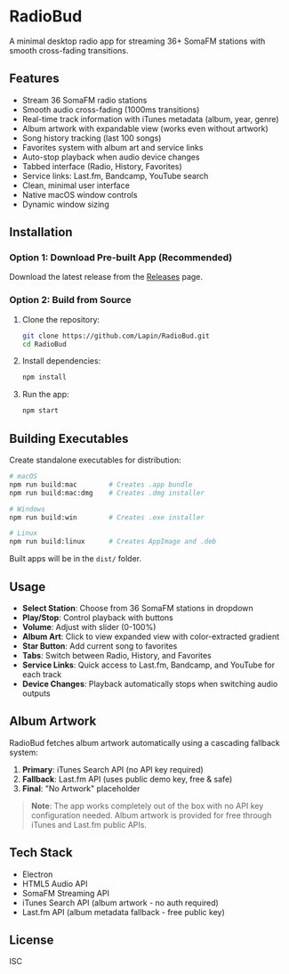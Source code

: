 # RadioBud

A minimal desktop radio app for streaming 36+ SomaFM stations with smooth cross-fading transitions.

## Features

- Stream 36 SomaFM radio stations
- Smooth audio cross-fading (1000ms transitions)
- Real-time track information with iTunes metadata (album, year, genre)
- Album artwork with expandable view (works even without artwork)
- Song history tracking (last 100 songs)
- Favorites system with album art and service links
- Auto-stop playback when audio device changes
- Tabbed interface (Radio, History, Favorites)
- Service links: Last.fm, Bandcamp, YouTube search
- Clean, minimal user interface
- Native macOS window controls
- Dynamic window sizing

## Installation

### Option 1: Download Pre-built App (Recommended)

Download the latest release from the [Releases](https://github.com/Lapin/RadioBud/releases) page.

### Option 2: Build from Source

1. Clone the repository:
   ```bash
   git clone https://github.com/Lapin/RadioBud.git
   cd RadioBud
   ```

2. Install dependencies:
   ```bash
   npm install
   ```

3. Run the app:
   ```bash
   npm start
   ```

## Building Executables

Create standalone executables for distribution:

```bash
# macOS
npm run build:mac        # Creates .app bundle
npm run build:mac:dmg    # Creates .dmg installer

# Windows
npm run build:win        # Creates .exe installer

# Linux
npm run build:linux      # Creates AppImage and .deb
```

Built apps will be in the `dist/` folder.

## Usage

- **Select Station**: Choose from 36 SomaFM stations in dropdown
- **Play/Stop**: Control playback with buttons
- **Volume**: Adjust with slider (0-100%)
- **Album Art**: Click to view expanded view with color-extracted gradient
- **Star Button**: Add current song to favorites
- **Tabs**: Switch between Radio, History, and Favorites
- **Service Links**: Quick access to Last.fm, Bandcamp, and YouTube for each track
- **Device Changes**: Playback automatically stops when switching audio outputs

## Album Artwork

RadioBud fetches album artwork automatically using a cascading fallback system:

1. **Primary**: iTunes Search API (no API key required)
2. **Fallback**: Last.fm API (uses public demo key, free & safe)
3. **Final**: "No Artwork" placeholder

> **Note**: The app works completely out of the box with no API key configuration needed. Album artwork is provided for free through iTunes and Last.fm public APIs.

## Tech Stack

- Electron
- HTML5 Audio API
- SomaFM Streaming API
- iTunes Search API (album artwork - no auth required)
- Last.fm API (album metadata fallback - free public key)

## License

ISC
